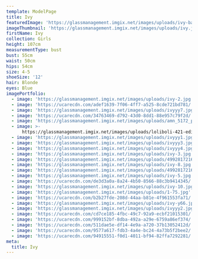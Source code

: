 ```yaml
---
template: ModelPage
title: Ivy
featuredImage: 'https://glassmanagement.imgix.net/images/uploads/ivy-banner.jpg'
imageThumbnail: 'https://glassmanagement.imgix.net/images/uploads/ivy.jpg'
firstName: Ivy
collection: Girls
height: 107cm
measurementType: bust
bust: 55cm
waist: 50cm
hips: 54cm
size: 4-5
shoeSize: '12'
hair: Blonde
eyes: Blue
imagePortfolio:
  - image: 'https://glassmanagement.imgix.net/images/uploads/ivy-2.jpg'
  - image: 'https://ucarecdn.com/adef1639-7f06-4ff7-a525-8cde721bd781/'
  - image: 'https://glassmanagement.imgix.net/images/uploads/ivyyy7.jpg'
  - image: 'https://ucarecdn.com/34763469-d792-43d0-8dd1-88e957c79f2d/'
  - image: 'https://glassmanagement.imgix.net/images/uploads/amn_5172_preview.jpg'
  - image: >-
      https://glassmanagement.imgix.net/images/uploads/loliboli-421-edit-2-copy.jpg
  - image: 'https://glassmanagement.imgix.net/images/uploads/ivyyy1.jpg'
  - image: 'https://glassmanagement.imgix.net/images/uploads/ivyyy3.jpg'
  - image: 'https://glassmanagement.imgix.net/images/uploads/ivyyy4.jpg'
  - image: 'https://glassmanagement.imgix.net/images/uploads/ivy-3.jpg'
  - image: 'https://glassmanagement.imgix.net/images/uploads/4992817216__mg_2889.jpg'
  - image: 'https://glassmanagement.imgix.net/images/uploads/ivy-8.jpg'
  - image: 'https://glassmanagement.imgix.net/images/uploads/4992817216__mg_2952.jpg'
  - image: 'https://glassmanagement.imgix.net/images/uploads/ivy-5.jpg'
  - image: 'https://ucarecdn.com/de3d3a0a-8a24-4b50-8566-88c3b9414345/'
  - image: 'https://glassmanagement.imgix.net/images/uploads/ivy-10.jpg'
  - image: 'https://glassmanagement.imgix.net/images/uploads/1-75.jpg'
  - image: 'https://ucarecdn.com/b2b27fde-208d-44aa-b81e-4f961553fa71/'
  - image: 'https://glassmanagement.imgix.net/images/uploads/ivy-y66.jpg'
  - image: 'https://glassmanagement.imgix.net/images/uploads/ivyyy2.jpg'
  - image: 'https://ucarecdn.com/cd7ce185-4fbc-49c7-92a9-ecbf21015301/'
  - image: 'https://ucarecdn.com/999152bf-8dba-492a-a29e-6759a86ef374/'
  - image: 'https://ucarecdn.com/511dae5e-df14-4e9a-a720-37b13052412d/'
  - image: 'https://ucarecdn.com/9577a617-fdb3-4a4e-bc24-4a73b5f2bee2/'
  - image: 'https://ucarecdn.com/94915551-f0d1-4011-bf94-82ffa7292281/'
meta:
  title: Ivy
---
```



